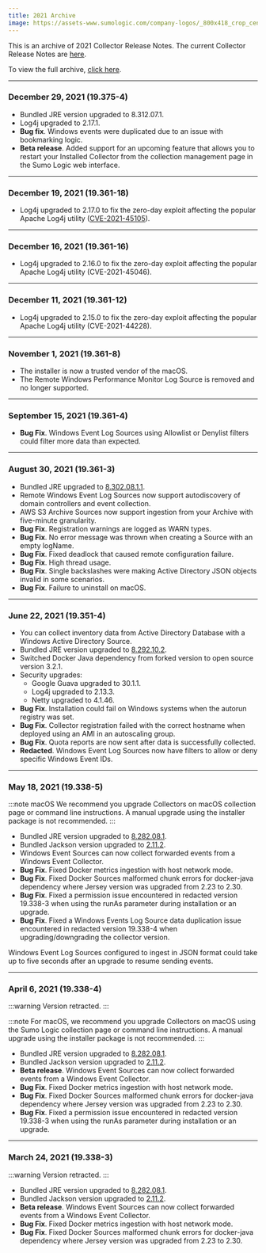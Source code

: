 ```yaml
---
title: 2021 Archive
image: https://assets-www.sumologic.com/company-logos/_800x418_crop_center-center_82_none/SumoLogic_Preview_600x600.jpg
---
```


This is an archive of 2021 Collector Release Notes. The current Collector Release Notes are [here](/release-notes-collector).

To view the full archive, [click here](/release-notes-collector/archive).

<!--truncate-->

---
### December 29, 2021 (19.375-4)
* Bundled JRE version upgraded to 8.312.07.1.
* Log4j upgraded to 2.17.1.
* **Bug fix**. Windows events were duplicated due to an issue with bookmarking logic.
* **Beta release**. Added support for an upcoming feature that allows you to restart your Installed Collector from the collection management page in the Sumo Logic web interface.

---
### December 19, 2021 (19.361-18)
* Log4j upgraded to 2.17.0 to fix the zero-day exploit affecting the popular Apache Log4j utility ([CVE-2021-45105](https://github.com/advisories/GHSA-p6xc-xr62-6r2g)).

---
### December 16, 2021 (19.361-16)
* Log4j upgraded to 2.16.0 to fix the zero-day exploit affecting the popular Apache Log4j utility (CVE-2021-45046).

---
### December 11, 2021 (19.361-12)
* Log4j upgraded to 2.15.0 to fix the zero-day exploit affecting the popular Apache Log4j utility (CVE-2021-44228).

---
### November 1, 2021 (19.361-8)

* The installer is now a trusted vendor of the macOS.
* The Remote Windows Performance Monitor Log Source is removed and no longer supported.

---
### September 15, 2021 (19.361-4)
* **Bug Fix**. Windows Event Log Sources using Allowlist or Denylist filters could filter more data than expected.

---
### August 30, 2021 (19.361-3)
* Bundled JRE upgraded to [8.302.08.1.1](https://github.com/corretto/corretto-8/releases/tag/8.302.08.1).
* Remote Windows Event Log Sources now support autodiscovery of domain controllers and event collection.
* AWS S3 Archive Sources now support ingestion from your Archive with five-minute granularity.
* **Bug Fix**. Registration warnings are logged as WARN types.
* **Bug Fix**. No error message was thrown when creating a Source with an empty logName.
* **Bug Fix**. Fixed deadlock that caused remote configuration failure.
* **Bug Fix**. High thread usage.
* **Bug Fix**. Single backslashes were making Active Directory JSON objects invalid in some scenarios.
* **Bug Fix**. Failure to uninstall on macOS.

---
### June 22, 2021 (19.351-4)
* You can collect inventory data from Active Directory Database with a Windows Active Directory Source.
* Bundled JRE version upgraded to [8.292.10.2](https://github.com/corretto/corretto-8/releases/tag/8.292.10.2).
* Switched Docker Java dependency from forked version to open source version 3.2.1.
* Security upgrades:
    * Google Guava upgraded to 30.1.1.
    * Log4j upgraded to 2.13.3.
    * Netty upgraded to 4.1.46.
* **Bug Fix**. Installation could fail on Windows systems when the autorun registry was set.
* **Bug Fix**. Collector registration failed with the correct hostname when deployed using an AMI in an autoscaling group.
* **Bug Fix**. Quota reports are now sent after data is successfully collected.
* **Redacted**. Windows Event Log Sources now have filters to allow or deny specific Windows Event IDs.

---
### May 18, 2021 (19.338-5)

:::note macOS
We recommend you upgrade Collectors on macOS collection page or command line instructions. A manual upgrade using the installer package is not recommended.
:::

* Bundled JRE version upgraded to [8.282.08.1](https://github.com/corretto/corretto-8/releases/tag/8.282.08.1).
* Bundled Jackson version upgraded to [2.11.2](https://mvnrepository.com/artifact/com.fasterxml.jackson.core/jackson-databind/2.11.2).
* Windows Event Sources can now collect forwarded events from a Windows Event Collector.
* **Bug Fix**. Fixed Docker metrics ingestion with host network mode.
* **Bug Fix**. Fixed Docker Sources malformed chunk errors for docker-java dependency where Jersey version was upgraded from 2.23 to 2.30.
* **Bug Fix**. Fixed a permission issue encountered in redacted version 19.338-3 when using the runAs parameter during installation or an upgrade.
* **Bug Fix**. Fixed a Windows Events Log Source data duplication issue encountered in redacted version 19.338-4 when upgrading/downgrading the collector version.

Windows Event Log Sources configured to ingest in JSON format could take up to five seconds after an upgrade to resume sending events.

---
### April 6, 2021 (19.338-4)

:::warning
Version retracted.
:::

:::note
For macOS, we recommend you upgrade Collectors on macOS using the Sumo Logic collection page or command line instructions. A manual upgrade using the installer package is not recommended.
:::

* Bundled JRE version upgraded to [8.282.08.1](https://github.com/corretto/corretto-8/releases/tag/8.282.08.1).
* Bundled Jackson version upgraded to [2.11.2](https://mvnrepository.com/artifact/com.fasterxml.jackson.core/jackson-databind/2.11.2).
* **Beta release**. Windows Event Sources can now collect forwarded events from a Windows Event Collector.
* **Bug Fix**. Fixed Docker metrics ingestion with host network mode.
* **Bug Fix**. Fixed Docker Sources malformed chunk errors for docker-java dependency where Jersey version was upgraded from 2.23 to 2.30.
* **Bug Fix**. Fixed a permission issue encountered in redacted version 19.338-3 when using the runAs parameter during installation or an upgrade.

---
### March 24, 2021 (19.338-3)

:::warning
Version retracted.
:::

* Bundled JRE version upgraded to [8.282.08.1](https://github.com/corretto/corretto-8/releases/tag/8.282.08.1).
* Bundled Jackson version upgraded to [2.11.2](https://mvnrepository.com/artifact/com.fasterxml.jackson.core/jackson-databind/2.11.2).
* **Beta release**. Windows Event Sources can now collect forwarded events from a Windows Event Collector.
* **Bug Fix**. Fixed Docker metrics ingestion with host network mode.
* **Bug Fix**. Fixed Docker Sources malformed chunk errors for docker-java dependency where Jersey version was upgraded from 2.23 to 2.30.

